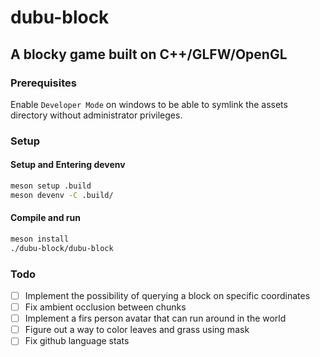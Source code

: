 # dubu-block

## A blocky game built on C++/GLFW/OpenGL

### Prerequisites

Enable `Developer Mode` on windows to be able to symlink the assets directory without administrator privileges.

### Setup

#### Setup and Entering devenv
```bash
meson setup .build
meson devenv -C .build/
```

#### Compile and run
```bash
meson install
./dubu-block/dubu-block
```

### Todo

- [ ] Implement the possibility of querying a block on specific coordinates
- [ ] Fix ambient occlusion between chunks
- [ ] Implement a firs person avatar that can run around in the world
- [ ] Figure out a way to color leaves and grass using mask
- [ ] Fix github language stats